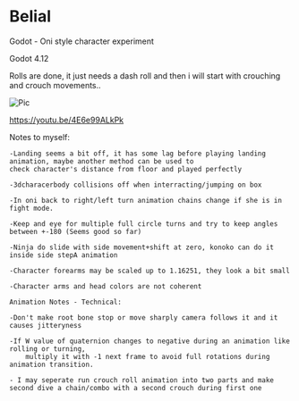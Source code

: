 # Belial
 Godot - Oni style character experiment

Godot 4.12

Rolls are done, it just needs a dash roll and then i will start with crouching and crouch movements..

![Pic](https://github.com/elXill/Belial/assets/61533529/23e8ced4-6343-4218-a8a7-0d974f6dbcfc)

https://youtu.be/4E6e99ALkPk



Notes to myself: 
	
	-Landing seems a bit off, it has some lag before playing landing animation, maybe another method can be used to
	check character's distance from floor and played perfectly
	
	-3dcharacerbody collisions off when interracting/jumping on box
	
	-In oni back to right/left turn animation chains change if she is in fight mode.
	
	-Keep and eye for multiple full circle turns and try to keep angles between +-180 (Seems good so far)
	
	-Ninja do slide with side movement+shift at zero, konoko can do it inside side stepA animation
	
	-Character forearms may be scaled up to 1.16251, they look a bit small
	
	-Character arms and head colors are not coherent
	
	Animation Notes - Technical:
	
	-Don't make root bone stop or move sharply camera follows it and it causes jitteryness
	
	-If W value of quaternion changes to negative during an animation like rolling or turning,
		multiply it with -1 next frame to avoid full rotations during animation transition.
		
	- I may seperate run crouch roll animation into two parts and make second dive a chain/combo with a second crouch during first one
